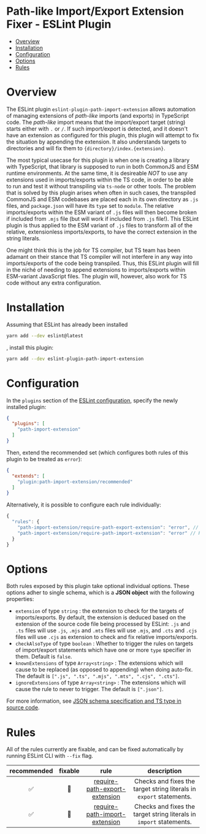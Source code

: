 # Path-like Import/Export Extension Fixer - ESLint Plugin
- [Overview](#overview)
- [Installation](#installation)
- [Configuration](#configuration)
- [Options](#options)
- [Rules](#rules)

# Overview

The ESLint plugin `eslint-plugin-path-import-extension` allows automation of managing extensions of *path-like* imports (and exports) in TypeScript code.
The *path-like* import means that the import/export target (string) starts either with `.` or `/`.
If such import/export is detected, and it doesn't have an extension as configured for this plugin, this plugin will attempt to fix the situation by appending the extension.
It also understands targets to directories and will fix them to `{directory}/index.{extension}`.

The most typical usecase for this plugin is when one is creating a library with TypeScript, that library is supposed to run in both CommonJS and ESM runtime environments.
At the same time, it is desireable *NOT* to use any extensions used in imports/exports within the TS code, in order to be able to run and test it without transpiling via `ts-node` or other tools.
The problem that is solved by this plugin arises when often in such cases, the transpiled CommonJS and ESM codebases are placed each in its own directory as `.js` files, and `package.json` will have its `type` set to `module`.
The relative imports/exports within the ESM variant of `.js` files will then become broken if included from `.mjs` file (but will work if included from `.js` file!).
This ESLint plugin is thus applied to the ESM variant of `.js` files to transform all of the relative, extensionless imports/exports, to have the correct extension in the string literals.

One might think this is the job for TS compiler, but TS team has been adamant on their stance that TS compiler will not interfere in any way into imports/exports of the code being transpiled.
Thus, this ESLint plugin will fill in the niché of needing to append extensions to imports/exports within ESM-variant JavaScript files.
The plugin will, however, also work for TS code without any extra configuration.

# Installation
Assuming that ESLint has already been installed
```sh
yarn add --dev eslint@latest
```
, install this plugin:
```sh
yarn add --dev eslint-plugin-path-import-extension
```

# Configuration
In the `plugins` section of the [ESLint configuration](https://eslint.org/docs/latest/use/configure), specify the newly installed plugin:
```json
{
  "plugins": [
    "path-import-extension"
  ]
}
```

Then, extend the recommended set (which configures both rules of this plugin to be treated as `error`):
```json
{
  "extends": [
    "plugin:path-import-extension/recommended"
  ]
}
```

Alternatively, it is possible to configure each rule individually:
```javascript
{
  "rules": {
    "path-import-extension/require-path-export-extension": "error", // Recommended
    "path-import-extension/require-path-import-extension": "error" // Recommented
  }
}
```

# Options
Both rules exposed by this plugin take optional individual options.
These options adher to single schema, which is a **JSON object** with the following properties:
- `extension` of type `string` : the extension to check for the targets of imports/exports.
  By default, the extension is deduced based on the extension of the source code file being processed by ESLint: `.js` and `.ts` files will use `.js`, `.mjs` and `.mts` files will use `.mjs`, and `.cts` and `.cjs` files will use `.cjs` as extension to check and fix relative imports/exports.
- `checkAlsoType` of type `boolean` : Whether to trigger the rules on targets of import/export statements which have one or more `type` specifier in them. Default is `false`.
- `knownExtensions` of type `Array<string>` : The extensions which will cause to be replaced (as opposed to appending) when doing auto-fix. The default is `[".js", ".ts", ".mjs", ".mts", ".cjs", ".cts"]`.
- `ignoreExtensions` of type `Array<string>` : The extensions which will cause the rule to never to trigger. The default is `[".json"]`.

For more information, see [JSON schema specification and TS type in source code](./src/rule-helpers/options.ts).

# Rules
All of the rules currently are fixable, and can be fixed automatically by running ESLint CLI with `--fix` flag.

|    recommended     | fixable  |                                    rule                                    |                             description                             |
| :----------------: | :------: | :------------------------------------------------------------------------: | :-----------------------------------------------------------------: |
| :white_check_mark: | :wrench: | [require-path-export-extension](./src/rules/require-path-export-extension) | Checks and fixes the target string literals in `export` statements. |
| :white_check_mark: | :wrench: | [require-path-import-extension](./src/rules/require-path-import-extension) | Checks and fixes the target string literals in `import` statements. |
